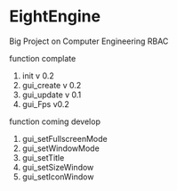 # EightEngine
Big Project on Computer Engineering RBAC

function complate
1. init v 0.2
2. gui_create v 0.2
3. gui_update v 0.1
4. gui_Fps v0.2

function coming develop
1. gui_setFullscreenMode
2. gui_setWindowMode
3. gui_setTitle
4. gui_setSizeWindow
5. gui_setIconWindow

